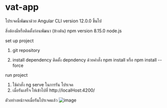 # vat-app

โปรเจคนี้พัฒนาด้วย
Angular CLI version 12.0.0 ขึ้นไป

สิ่งต้องมีหรือติดตั้งก่อนพัฒนา (ข้างต้น)
npm version 8.15.0
node.js

set up project 

1. git repository

2. install dependency
 ติดตั้ง depndency ด้วยคำสั่ง npm install หรือ npm install --force
 
run project
1. ใช้คำสั่ง ng serve ในการรัน โปรเจค 
2. เมื่อรันเสร็จ ให้เข้าไปที่ http://localHost:4200/

ตัวอย่างหน้าจอเมื่อรันโปรเจคแล้ว
![image](https://user-images.githubusercontent.com/111260577/188039775-b1b006d1-bb94-40f1-9cb3-95e5b30829de.png)


